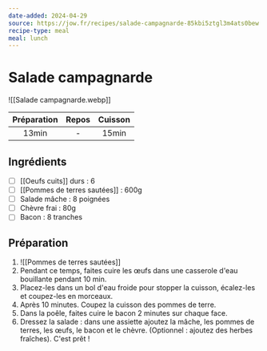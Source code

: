 ```yaml
---
date-added: 2024-04-29
source: https://jow.fr/recipes/salade-campagnarde-85kbi5ztgl3m4ats0bew
recipe-type: meal
meal: lunch
---
```


# Salade campagnarde

![[Salade campagnarde.webp]]

| Préparation | Repos | Cuisson |
|:-----------:|:-----:|:-------:|
|    13min    |   -   |  15min  |

## Ingrédients

- [ ] [[Oeufs cuits]] durs : 6
- [ ] [[Pommes de terres sautées]] : 600g
- [ ] Salade mâche : 8 poignées
- [ ] Chèvre frai : 80g
- [ ] Bacon : 8 tranches

## Préparation

1. ![[Pommes de terres sautées]]
4. Pendant ce temps, faites cuire les œufs dans une casserole d'eau bouillante pendant 10 min.
5. Placez-les dans un bol d'eau froide pour stopper la cuisson, écalez-les et coupez-les en morceaux.
6. Après 10 minutes. Coupez la cuisson des pommes de terre.
7. Dans la poêle, faites cuire le bacon 2 minutes sur chaque face.
8. Dressez la salade : dans une assiette ajoutez la mâche, les pommes de terres, les œufs, le bacon et le chèvre. (Optionnel : ajoutez des herbes fraîches). C'est prêt !
